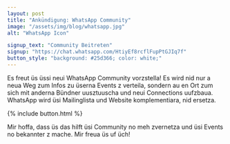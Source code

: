 ```yaml
---
layout: post
title: "Ankündigung: WhatsApp Community"
image: "/assets/img/blog/whatsapp.jpg"
alt: "WhatsApp Icon"

signup_text: "Community Beitreten"
signup: "https://chat.whatsapp.com/HtiyEf8rcflFupPtGJIq7f"
button_style: "background: #25d366; color: white;"
---
```


Es freut üs üssi neui WhatsApp Community vorzstella! Es wird nid nur a neua Weg zum Infos zu üserna Events z verteila, sondern au en Ort zum sich mit anderna Bündner uusztuuscha und neui Connections uufzbaua. WhatsApp wird üsi Mailinglista und Website komplementiara, nid ersetza.

{% include button.html %}

Mir hoffa, dass üs das hilft üsi Community no meh zvernetza und üsi Events no bekannter z mache. Mir freua üs uf üch!
